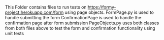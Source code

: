 This Folder contains files to run tests on https://formy-project.herokuapp.com/form using page objects.
FormPage.py is used to handle submitting the form
ConfirmationPage is used to handle the confirmation page after form submission
PageObjects.py uses both classes from both files above to test the form and confirmation functionality using unit tests
